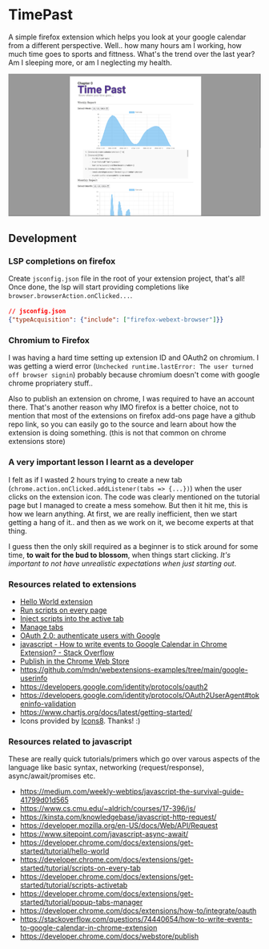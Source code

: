 # TimePast

A simple  firefox extension which  helps you look at  your google calendar  from a
different perspective. Well.. how  many hours am I working, how  much time goes to
sports and fittness. What's  the trend over the last year? Am  I sleeping more, or
am I neglecting my health.

![banner](./assets/20241213_173246.png)

## Development

### LSP completions on firefox

Create `jsconfig.json` file in the root of your extension project, that's all! Once done, the lsp
will start providing completions like `browser.browserAction.onClicked...`.

```json
// jsconfig.json
{"typeAcquisition": {"include": ["firefox-webext-browser"]}}
```

### Chromium to Firefox

I was having a hard time setting up extension ID and OAuth2 on chromium. I was getting a wierd error
(`Unchecked runtime.lastError: The user turned off browser signin`) probably because chromium doesn't
come with google chrome propriatery stuff.. 

Also to publish an extension on chrome, I was required to
have an account there. That's another reason why IMO firefox is a better choice, not to mention that 
most of the extensions on firefox add-ons page have a github repo link, so you can easily go
to the source and learn about how the extension is doing something. (this is not that common on chrome
extensions store)


### A very important lesson I learnt as a developer

I felt as if I wasted 2 hours trying to create a new tab (`chrome.action.onClicked.addListener(tabs => {...})`) when the user
clicks on the extension icon. The code was clearly mentioned on the tutorial page but I managed to create a mess somehow. But
then it hit me, this is how we learn anything. At first, we are really inefficient, then we start getting a hang of it.. and then
as we work on it, we become experts at that thing.

I guess then the only skill required as a beginner is to stick around for some time, **to wait for the bud to blossom**, when 
things start clicking. *It's important to not have unrealistic expectations when just starting out*.

### Resources related to extensions

- [Hello World extension](https://developer.chrome.com/docs/extensions/get-started/tutorial/hello-world)
- [Run scripts on every page](https://developer.chrome.com/docs/extensions/get-started/tutorial/scripts-on-every-tab)
- [Inject scripts into the active tab](https://developer.chrome.com/docs/extensions/get-started/tutorial/scripts-activetab)
- [Manage tabs](https://developer.chrome.com/docs/extensions/get-started/tutorial/popup-tabs-manager)
- [OAuth 2.0: authenticate users with Google](https://developer.chrome.com/docs/extensions/how-to/integrate/oauth)
- [javascript - How to write events to Google Calendar in Chrome Extension? - Stack Overflow](https://stackoverflow.com/questions/74440654/how-to-write-events-to-google-calendar-in-chrome-extension)
- [Publish in the Chrome Web Store](https://developer.chrome.com/docs/webstore/publish)
- https://github.com/mdn/webextensions-examples/tree/main/google-userinfo
- https://developers.google.com/identity/protocols/oauth2
- https://developers.google.com/identity/protocols/OAuth2UserAgent#tokeninfo-validation
- https://www.chartjs.org/docs/latest/getting-started/
- Icons provided by [Icons8](https://icons8.com). Thanks! :)

### Resources related to javascript

These  are really  quick tutorials/primers  which go  over varous  aspects of  the
language  like basic  syntax, networking  (request/response), async/await/promises
etc.

- https://medium.com/weekly-webtips/javascript-the-survival-guide-41799d01d565
- https://www.cs.cmu.edu/~aldrich/courses/17-396/js/
- https://kinsta.com/knowledgebase/javascript-http-request/
- https://developer.mozilla.org/en-US/docs/Web/API/Request
- https://www.sitepoint.com/javascript-async-await/
- https://developer.chrome.com/docs/extensions/get-started/tutorial/hello-world
- https://developer.chrome.com/docs/extensions/get-started/tutorial/scripts-on-every-tab
- https://developer.chrome.com/docs/extensions/get-started/tutorial/scripts-activetab
- https://developer.chrome.com/docs/extensions/get-started/tutorial/popup-tabs-manager
- https://developer.chrome.com/docs/extensions/how-to/integrate/oauth
- https://stackoverflow.com/questions/74440654/how-to-write-events-to-google-calendar-in-chrome-extension
- https://developer.chrome.com/docs/webstore/publish
